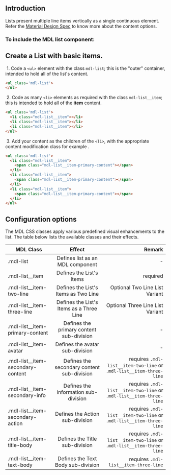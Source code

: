## Introduction
Lists present multiple line items vertically as a single continuous element. Refer the [Material Design Spec](https://www.google.com/design/spec/components/lists.html) to know more about the content options.

### To include the MDL **list** component:

## Create a List with basic items.

&nbsp;1. Code a `<ul>` element with the class `mdl-list`; this is the "outer" container, intended to hold all of the list's content.
```html
<ul class='mdl-list'>
</ul>
```
&nbsp;2. Code as many `<li>` elements as required with the class `mdl-list__item`; this is intended to hold all of the **item** content.
```html
<ul class='mdl-list'>
  <li class="mdl-list__item"></li>
  <li class="mdl-list__item"></li>
  <li class="mdl-list__item"></li>
</ul>
```

&nbsp;3. Add your content as the children of the `<li>`, with the appropriate content modification class for example .
```html
<ul class='mdl-list'>
  <li class="mdl-list__item">
    <span class="mdl-list__item-primary-content"></span>
  </li>
  <li class="mdl-list__item">
    <span class="mdl-list__item-primary-content"></span>
  </li>
  <li class="mdl-list__item">
    <span class="mdl-list__item-primary-content"></span>
  </li>
</ul>
```

## Configuration options

The MDL CSS classes apply various predefined visual enhancements to the list. The table below lists the available classes and their effects.

| MDL Class        | Effect           | Remark  |
| ------------- |:-------------:| -----:|
| .mdl-list | Defines list as an MDL component| - |
| .mdl-list__item | Defines the List's Items | required |
| .mdl-list__item-two-line | Defines the List's Items as Two Line | Optional Two Line List Variant |
| .mdl-list__item-three-line | Defines the List's Items  as a Three Line | Optional Three Line List Variant |
| .mdl-list__item-primary-content | Defines the primary content sub-division |-|
| .mdl-list__item-avatar | Defines the avatar sub-division |-|
| .mdl-list__item-secondary-content | Defines the secondary content sub-division | requires `.mdl-list__item-two-line` or `.mdl-list__item-three-line` |
| .mdl-list__item-secondary-info | Defines the information sub-division |requires `.mdl-list__item-two-line` or `.mdl-list__item-three-line` |
| .mdl-list__item-secondary-action | Defines the Action sub-division | requires `.mdl-list__item-two-line` or `.mdl-list__item-three-line` |
| .mdl-list__item-title-body | Defines the Title sub-division | requires `.mdl-list__item-two-line` or `.mdl-list__item-three-line` |
| .mdl-list__item-text-body | Defines the Text Body sub-division | requires `.mdl-list__item-three-line` |
